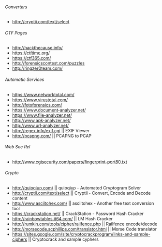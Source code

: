 ###### Converters
* http://cryptii.com/text/select

###### CTF Pages
* http://hackthecause.info/
* https://ctftime.org/
* https://ctf365.com/
* http://forensicscontest.com/puzzles
* http://ringzer0team.com/

###### Automatic Services
* https://www.networktotal.com/
* https://www.virustotal.com/
* http://fotoforensics.com/
* https://www.document-analyzer.net/
* https://www.file-analyzer.net/
* http://www.apk-analyzer.net/
* http://www.url-analyzer.net/
* http://regex.info/exif.cgi || EXIF Viewer
* http://pcapng.com/ || PCAPNG to PCAP

###### Web Sec Rel
* http://www.cgisecurity.com/papers/fingerprint-port80.txt

###### Crypto
* http://quipqiup.com/ || quipqiup - Automated Cryptogram Solver
* http://cryptii.com/text/select || Cryptii - Convert, Encode and Decode content
* http://www.asciitohex.com/  || asciitohex - Another free text conversion tool
* https://crackstation.net/ || CrackStation - Password Hash Cracker
* http://rainbowtables.it64.com/ || LM Hash Cracker
* http://rumkin.com/tools/cipher/railfence.php || Railfence encode/decode
* http://morsecode.scphillips.com/translator.html || Morse Code translator
* https://sites.google.com/site/cryptocrackprogram/links-and-sample-ciphers || Cryptocrack and sample cyphers

